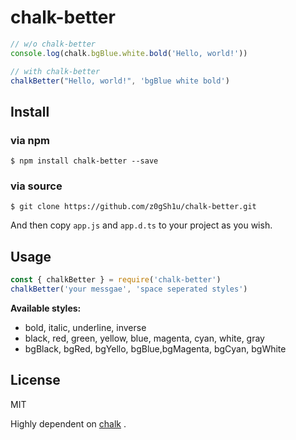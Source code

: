 # chalk-better

```javascript
// w/o chalk-better
console.log(chalk.bgBlue.white.bold('Hello, world!'))

// with chalk-better
chalkBetter("Hello, world!", 'bgBlue white bold')
```

## Install

### via npm

```shell
$ npm install chalk-better --save
```

### via source

```shell
$ git clone https://github.com/z0gSh1u/chalk-better.git
```

And then copy `app.js` and `app.d.ts` to your project as you wish.

## Usage

```javascript
const { chalkBetter } = require('chalk-better')
chalkBetter('your messgae', 'space seperated styles')
```

**Available styles:**

- bold, italic, underline, inverse
- black, red, green, yellow, blue, magenta, cyan, white, gray
- bgBlack, bgRed, bgYello, bgBlue,bgMagenta, bgCyan, bgWhite

## License

MIT

Highly dependent on [chalk](https://www.npmjs.com/package/chalk) .
